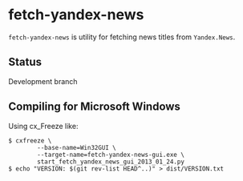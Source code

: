 fetch-yandex-news
=================

``fetch-yandex-news`` is utility for fetching news titles from ``Yandex.News``.

Status
------

Development branch

Compiling for Microsoft Windows
-------------------------------

Using cx_Freeze like:

    $ cxfreeze \
            --base-name=Win32GUI \
            --target-name=fetch-yandex-news-gui.exe \
            start_fetch_yandex_news_gui_2013_01_24.py
    $ echo "VERSION: $(git rev-list HEAD^..)" > dist/VERSION.txt

